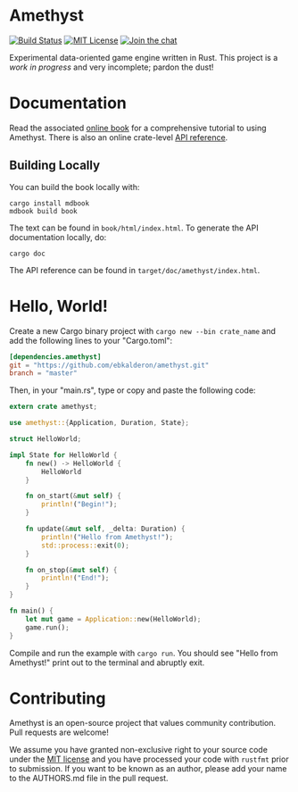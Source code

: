 # Amethyst

[![Build Status][s1]][tc] [![MIT License][s2]][ml] [![Join the chat][s3]][gc]

[s1]: https://travis-ci.org/ebkalderon/amethyst.svg?branch=master
[s2]: https://img.shields.io/badge/license-MIT-blue.svg
[s3]: https://badges.gitter.im/ebkalderon/amethyst.svg

[ml]: https://github.com/ebkalderon/amethyst/blob/master/COPYING
[tc]: https://travis-ci.org/ebkalderon/amethyst/
[gc]: https://gitter.im/ebkalderon/amethyst?utm_source=badge&utm_medium=badge&utm_campaign=pr-badge&utm_content=badge

Experimental data-oriented game engine written in Rust. This project is a *work
in progress* and very incomplete; pardon the dust!

# Documentation

Read the associated [online book][bk] for a comprehensive tutorial to using
Amethyst. There is also an online crate-level [API reference][ar].

[bk]: http://ebkalderon.github.io/amethyst/
[ar]: http://ebkalderon.github.io/amethyst/doc/amethyst/index.html

## Building Locally

You can build the book locally with:

```
cargo install mdbook
mdbook build book
```

The text can be found in `book/html/index.html`. To generate the API
documentation locally, do:

```
cargo doc
```

The API reference can be found in `target/doc/amethyst/index.html`.

# Hello, World!

Create a new Cargo binary project with `cargo new --bin crate_name` and add the
following lines to your "Cargo.toml":

```toml
[dependencies.amethyst]
git = "https://github.com/ebkalderon/amethyst.git"
branch = "master"
```

Then, in your "main.rs", type or copy and paste the following code:

```rust
extern crate amethyst;

use amethyst::{Application, Duration, State};

struct HelloWorld;

impl State for HelloWorld {
    fn new() -> HelloWorld {
        HelloWorld
    }

    fn on_start(&mut self) {
        println!("Begin!");
    }

    fn update(&mut self, _delta: Duration) {
        println!("Hello from Amethyst!");
        std::process::exit(0);
    }

    fn on_stop(&mut self) {
        println!("End!");
    }
}

fn main() {
    let mut game = Application::new(HelloWorld);
    game.run();
}
```

Compile and run the example with `cargo run`. You should see "Hello from
Amethyst!" print out to the terminal and abruptly exit.

# Contributing

Amethyst is an open-source project that values community contribution. Pull
requests are welcome!

We assume you have granted non-exclusive right to your source code under the
[MIT license][ml] and you have processed your code with `rustfmt` prior to
submission. If you want to be known as an author, please add your name to the
AUTHORS.md file in the pull request.
